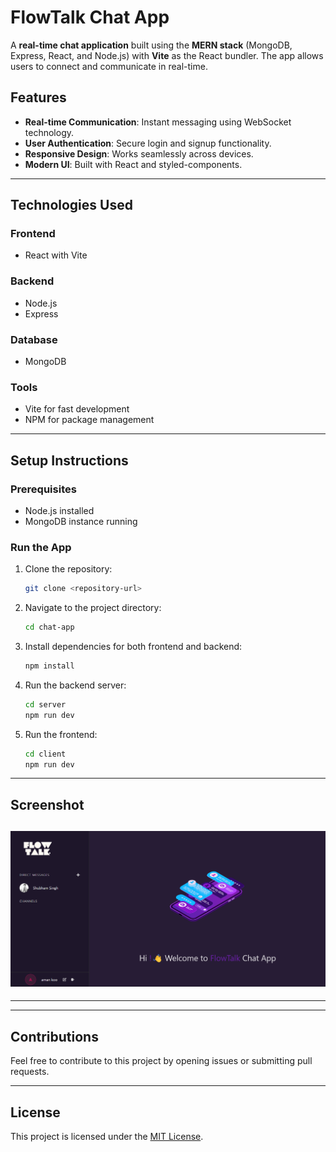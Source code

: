 # FlowTalk Chat App

A **real-time chat application** built using the **MERN stack** (MongoDB, Express, React, and Node.js) with **Vite** as the React bundler. The app allows users to connect and communicate in real-time.

## Features
- **Real-time Communication**: Instant messaging using WebSocket technology.
- **User Authentication**: Secure login and signup functionality.
- **Responsive Design**: Works seamlessly across devices.
- **Modern UI**: Built with React and styled-components.

---

## Technologies Used

### Frontend
- React with Vite

### Backend
- Node.js
- Express

### Database
- MongoDB

### Tools
- Vite for fast development
- NPM for package management

---

## Setup Instructions

### Prerequisites
- Node.js installed
- MongoDB instance running

### Run the App
1. Clone the repository:
   ```bash
   git clone <repository-url>
   ```
2. Navigate to the project directory:
   ```bash
   cd chat-app
   ```
3. Install dependencies for both frontend and backend:
   ```bash
   npm install
   ```
4. Run the backend server:
   ```bash
   cd server
   npm run dev
   ```
5. Run the frontend:
   ```bash
   cd client
   npm run dev
   ```

---

## Screenshot
![Chat App Screenshot](/Frontend/public/Screenshot%202025-01-07%20231015.png)
---
<!-- ![Chat App Screenshot](/Frontend/public/Screenshot%20(20).png) -->
---
<!-- ## meet the dev -->
<!-- ![Chat App Screenshot](/Frontend/public/Screenshot%202025-01-03%20180445.png) -->


---

## Contributions
Feel free to contribute to this project by opening issues or submitting pull requests.

---

## License
This project is licensed under the [MIT License](LICENSE).

